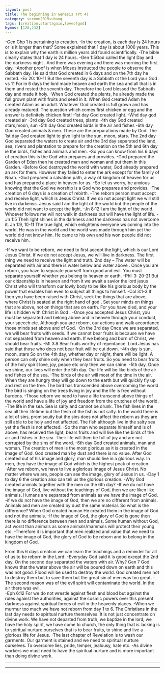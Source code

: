 ```yaml
---
layout: post
title: The beginning in Genesis (Pt 4)
category: sermon2019subang
tags: [creation,startagain,loveofgod]
hymns: [128,232]
---
```

-Gen Chp 1 is pertaining to creation. 
-In the creation, is each day is 24 hours or is it longer than that? Some explained that 1 day is about 1000 years. This is to explain why the earth is million years old found scientifically. 
-The bible clearly states that 1 day is 24 hours. 
-Gen 1:5God called the light Day and the darkness night . And there was evening and there was morning the first day.
-Another proof is when Moses instructed the people to observe the Sabbath day. He said that God created in 6 days and on the 7th day he rested. 
-Ex 20: 10-11 But the seventh day is a Sabbath ot the Lord your God . vs 11 For in 6 days the lord made heaven and earth the sea and all that is in them and rested the seventh day. Therefore the Lord blessed the Sabbath day and made it holy. 
-When God created the plants, he already made the full grown plant with fruits and seed in it. When God created Adam he created Adam as an adult. Whatever God created is full grown and has already matured. The question which comes first chicken or egg and the answer is definitely chicken first!
-1st day God created light. 
-Wnd day god created air
-3rd day God created trees, plants
-4th day God created stars,moon, sun
-5th day God created birds in the air and fishes 
-6th day God created animals & men. 
These are the preparations made by God.
The 1st day God created light to give light to the sun, moon, stars. The 2nd day God separated the waters to create air and the 3rd day separated the land, sea, rivers and plantation to prepare for the creation on the 5th and 6th day ie the birds, fishes and animals and men. 
-So you can know from his 6 days of creation this is the God who prepares and provides. 
-God prepared the Garden of Eden then he created man and woman and put them in this Garden. 
-Before God destroyed the world with water, God already prepared an ark for them. However they failed to enter the ark except for the family of Noah.
-God prepared a salvation path, a way of kingdom of heaven for us and has prepared a place in heaven for us. 
-So let us worry, be anxious knowing that the God we worship is a God who prepares and provides. 
-The creation of 6 days is a creation of rebirth. 
-The reborn person must accept and receive light, which is Jesus Christ. If we do not accept light we will still live in darkenss. Jesus said I am the light of the world but the people of the world did not want to accept the light. 
-Jn 8:12 I am the light of the world. Whoever follows me will not walk in darkness but will have the light of life.
-Jn 1:5 Theh light shines in the darkness and the darkness has not overcome it. 
Jn 1:9, 10-11 The true light, which enlightens everyone ws coming into the world. He was in the world and the world was made through him yet the world did not know him. He came to his own and his won people did not receive him. 
 
-If we want to be reborn, we need to first accept the light, which is our Lord Jesus Christ. If we do not accept Jesus, we will live in darkness. The first thing we need to receive the light and truth. 
2nd day – The water will be separated with air and there is water below and water above . 
Once you are reborn, you have to separate yourself from good and evil. You must separate yourself whether you belong to heaven or earth. 
-Phil 3: 20-21 But our citizenship is in heaven and from it we await a savior the lord jesus Christ who will transform our lowly body to be like  his glorious body by the power that enables him even to subject all things to himself. 
-Col 3:1-3 If then you have been raised with Christ, seek the things that are above, where Christ is seated at the right hand of god . Set your minds on things that are above, not on things that are on earth. For you have died, and your life is hidden with Christ in God . 
-Once you accepted Jesus Christ, you must be separated and belong above and in heaven through your conduct, your speech etc. Although you are reborn, our actions  and walk accordance those minds set above and of God. 
-On the 3rd day
Once we are separated, we will bear fruits with seeds. If we cannot bear fruits is because we have not separated from heaven and earth. If we belong and born of Christ, we should bear fruits. 
-Mt 3:8 Bear fruits worthy of repentance. Lord Jesus has said that those who does not bear fruit will be cut down. 
-4th day is sun, moon, stars 
So on the 4th day, whether day or night, there will be light. A person can only shine only when they bear fruits. So you need to bear fruits of the holy spirit love, joy, peace etc only then we can shine. 
-5th day. 
Once we shine, our lives will enter the 5th day. Our life will be like birds of the air and fishes of the sea. 
-The birds of the air will most of the time in the air. When they are hungry they will go down to the earth but will quickly fly up and rest on the tree. The bird has transcended above overcoming the world. The bird is singing on the trees living in joy and the life is free without burdens. 
-Those reborn we need to have a life transcend above things of the world and have a life of joy and freedom from the crutches of the world. 
-The life in the sea. Sea is salty and cannot be drunk. The fish lives in the sea all their lifetime but the flesh of the fish is not salty. In the world there is a lot of sins, promiscuity but the sins does not affect the reborn as they are still able to be holy and not affected. The fish although live in the salty sea yet the flesh is not affected. 
-So the man who separate himself and is of above, has received the light, bears fruits and will live like the birds of the air and fishes in the sea. Their life will then be full of joy and are not corrupted by the sins of the word. 
-6th day
God created animals, man and woman. The creation of men is the most glorious as it is created in the image of God. God created man by dust and there is no value. After God created out of his image and glory, man should live in a glorious way. In men, they have the image of God which is the highest peak of creation.  
-After we reborn, we have to live a glorious image of Jesus Christ. No matter where we are, people can see the image, glory of Jesus in us. 
-Day 1 to day 6 the creation also can tell us the glorious creation. 
-Why God created animals together with the men on the 6th day?
-If we do not have the image of God, live without the teachings of God, then we are liken like animals. Humans are separated from animals as we have the image of God. 
-if we do not have the image of God, then we are no different from animals. Animals and men are created by dust the same material. So what is the difference? When God created human He created them in the image of God and not the animals. 
-If the image of God, the glory of God is gone then there is no difference between men and animals. Some human without God, act worst than animals as some animals/mammals will protect their young etc. 
-Therefore it is important that men realized and value that we need to have the image of God, the glory of God to be reborn and to belong in the kingdom of God. 
  
From this 6 days creation we can learn the teachings and a reminder for all of us to be reborn in the Lord. 
-Everyday God said it is good except the 2nd day. On the second day separated the waters with air. Why? 
Gen 7 God knows that the water above the air will be poured down on earth and this was not good. Flood will be used to destroy the world. God created men not to destroy them but to save them but the great sin of men was too great. 
-The second reason was of the evil spirit will contaminate the world. In the air there was evil.  
-Eph 6:12 For we do not wrestle against flesh and blood but against the rules against the authorities, against the cosmic powers over this present darkness against spiritual forces of evil in the heavenly places. 
-When we murmur too much we have not reborn from day 1 to 6. The Christians in the last day needs to spiritual nurture themselves. It is not just concentrate on divine work. We have not departed from truth, we baptize in the lord, we have the holy spirit, we have come to church, the only thing that is lacking is to spiritual nurture ourselves that is to bear fruits, to shine and live a glorious life for Jesus. 
-The last chapter of Revelation is to wash our garments. Our garment is stained and we need to spiritual nurture ourselves. To overcome lies, pride, temper, jealousy, hate etc. 
-As divine workers we must need to have the spiritual nurture and is more important than doing divine work.  

 



----
****
